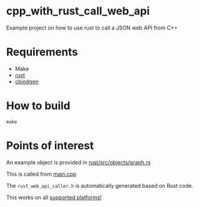 # cpp_with_rust_call_web_api
Example project on how to use rust to call a JSON web API from C++

# Requirements
- Make
- [rust](https://rustup.rs/)
- [cbindgen](https://github.com/eqrion/cbindgen/#quick-start)

# How to build
`make`

# Points of interest
An example object is provided in [rust/src/objects/graph.rs](https://github.com/VictorKoenders/cpp_with_rust_call_web_api/blob/master/rust/src/objects/graph.rs)

This is called from [main.cpp](https://github.com/VictorKoenders/cpp_with_rust_call_web_api/blob/master/main.cpp#L29)

The `rust_web_api_caller.h` is automatically generated based on Rust code.

This works on all [supported platforms!](https://forge.rust-lang.org/release/platform-support.html)
